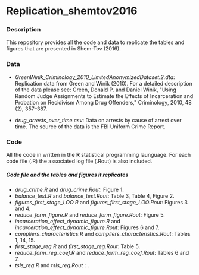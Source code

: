 # Replication_shemtov2016
### Description 
This repository provides all the code and data to replicate the tables and figures that are presented in Shem-Tov (2016). 

### Data
* *GreenWinik_Criminology_2010_LimitedAnonymizedDataset.2.dta*: Replication data from Green and Winik (2010). For a detailed description of the data please see: Green, Donald P. and Daniel Winik, "Using Random Judge Assignments to Estimate the Effects of Incarceration and Probation on Recidivism Among Drug Offenders," Criminology, 2010, 48 (2), 357–387.

* *drug_arrests_over_time.csv*: Data on arrests by cause of arrest over time. The source of the data is the FBI Uniform Crime Report.   

### Code
All the code in written in the **R** statistical programming launguage. For each code file (.R) the associated log file (.Rout) is also included. 

##### **Code file and the tables and figures it replicates**  
* *drug_crime.R* and *drug_crime.Rout*: Figure 1.   
* *balance_test.R* and *balance_test.Rout*: Table 3, Table 4, Figure 2. 
* *figures_first_stage_LOO.R* and *figures_first_stage_LOO.Rout*: Figures 3 and 4.
* *reduce_form_figure.R* and *reduce_form_figure.Rout*: Figure 5.
* *incarceration_effect_dynamic_figure.R* and *incarceration_effect_dynamic_figure.Rout*: Figures 6 and 7. 
* *compliers_characteristics.R* and *compliers_characteristics.Rout*: Tables 1, 14, 15.
* *first_stage_reg.R* and *first_stage_reg.Rout*: Table 5.
* *reduce_form_reg_coef.R* and *reduce_form_reg_coef.Rout*: Tables 6 and 7.
* *tsls_reg.R* and *tsls_reg.Rout* : .


